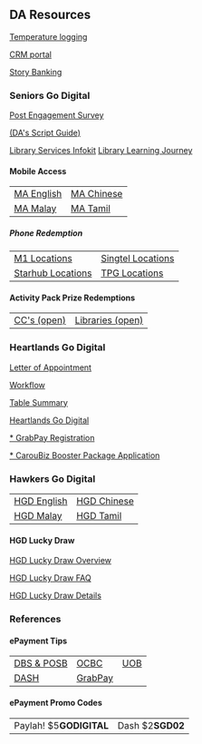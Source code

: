 <H2>DA Resources</H2>

<body>

<a href="https://form.gov.sg/#!/5ed511c339b707001104ebc0" target="_blank" >Temperature logging</a>

<a href="https://eservice.imda.gov.sg/SDOEngage/homepage" target="_blank" >CRM portal</a>

<a href="https://form.gov.sg/#!/5f3f2a4573437300119fa100" target="_blank" >Story Banking</a>

<H3>Seniors Go Digital</H3>

<a href="https://go.gov.sg/postengagementsurvey" target="_blank" >Post Engagement Survey</a>

<a href="/1 Month Check in - Script  Guide for DAs.pdf" target="_blank" >(DA's Script Guide)</a>

<a href="DA_library_Services_infokit.pdf" target="_blank" >Library Services Infokit</a>
<a href="Learning Journey (Library)_Training Deck.pdf" target="_blank" >Library Learning Journey</a>

<H4>Mobile Access</H4>

<table>
  <tr>
    <td><a href="MAS Flyer English.pdf">MA English</a></td>
    <td><a href="MAS Flyer Chinese.pdf">MA Chinese</a></td>
  </tr>
  <tr>
    <td><a href="MAS Flyer Malay.pdf">MA Malay</a></td>
    <td><a href="MAS Flyer Tamil.pdf">MA Tamil</a></td>
  </tr>
 </table>

<H5>Phone Redemption</H5>

<table>
  <tr>
  <td><a href="Mobile Access M1 Locations.pdf" target="_blank" >M1 Locations</a></td>
  <td><a href="Mobile Access Singtel Locations.pdf" target="_blank" >Singtel Locations</a></td>
  </tr>
  <tr>
  <td><a href="Mobile Access Starhub Locations.pdf" target="_blank" >Starhub Locations</a></td>
  <td><a href="Mobile Access TPG Locations.pdf" target="_blank" >TPG Locations</a></td>
  </tr>
 </table>

<H4>Activity Pack Prize Redemptions</H4>

<table>
  <td><a href="/Prize redemption CC.pdf" target="_blank" >CC's (open)</a></td>
  <td><a href="/Prize redemption Libraries.pdf" target="_blank" >Libraries (open)</a></td>
 </table>

<H3>Heartlands Go Digital</H3>

<a href="/Letter of Appointment for HGD_Final.pdf" target="_blank" >Letter of Appointment</a>

<a href="/Engagement workflow for DA.pdf" target="_blank" >Workflow</a>

<a href="/E-payment and Digital Commerce Table Summary.pdf" target="_blank" >Table Summary</a>

<a href="https://go.gov.sg/hgd-ambassador-form" target="_blank" >Heartlands Go Digital</a>

<a href="https://docs.google.com/forms/d/e/1FAIpQLScdHGz7sxbQkrJ12gcf6TmBLPA7BbCJkcedBOsORD7K-nee0Q/viewform" target="_blank" >* GrabPay Registration</a>

<a href="https://college.carousell.com/apply-caroubiz-booster-package/" target="_blank" >* CarouBiz Booster Package Application</a>

<H3>Hawkers Go Digital</H3>

<table>
  <tr>
    <td><a href="/IMDA-004-T20E_Hawker_flyer_English.jpg" target="_blank" >HGD English</a></td>
    <td><a href="/IMDA-004-T20E_Hawker_flyer_Chinese.jpg" target="_blank" >HGD Chinese</a></td>
  </tr>
  <tr>
    <td><a href="/IMDA-004-T20E_Hawker_flyer_Malay.jpg" target="_blank" >HGD Malay</a></td>
    <td><a href="/IMDA-004-T20E_Hawker_flyer_Tamil.jpg" target="_blank" >HGD Tamil</a></td>
  </tr>
 </table>
 
<H4>HGD Lucky Draw</H4>

<a href="/HGD Lucky Draw.pdf" target="_blank" >HGD Lucky Draw Overview</a>

<a href="/HGD Lucky Draw FAQ.pdf" target="_blank" >HGD Lucky Draw FAQ</a>

<a href="/HGD Lucky Draw Briefing.pdf" target="_blank" >HGD Lucky Draw Details</a>

<H3>References</H3>

<H4>ePayment Tips</H4>

<table>
  <tr>
    <td><a href="ePayments - DBS and POSB.pdf" target="_blank" >DBS & POSB</a></td>
    <td><a href="ePayments - OCBC.pdf" target="_blank" >OCBC</a></td>
    <td><a href="ePayments - UOB.pdf" target="_blank" >UOB</a></td>
  </tr>
  <tr>
    <td><a href="ePayments - DASH.pdf" target="_blank" >DASH</a></td>
    <td><a href="ePayments - GrabPay.pdf" target="_blank" >GrabPay</a></td>
  </tr>
 </table>

<H4>ePayment Promo Codes</H4>

<table>
  <td><a>Paylah! $5<b>GODIGITAL</b></a></td>
  <td><a>Dash $2<b>SGD02</b></a></td>

</body>
